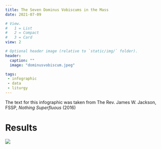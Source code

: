 ```yaml
---
title: The Seven Dominus Vobiscums in the Mass
date: 2021-07-09

# View.
#   1 = List
#   2 = Compact
#   3 = Card
view: 2

# Optional header image (relative to `static/img/` folder).
header:  
  caption: ""
  image: "dominusvobiscum.jpeg"

tags:
 - infographic
 - data
 - liturgy 
---
```


The text for this infographic was taken from The Rev. James W. Jackson, FSSP, _Nothing Superfluous_ (2016)


# Results

![](/uploads/dominusvobiscum.jpeg)
